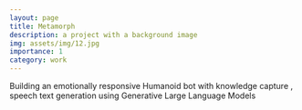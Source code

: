 ```yaml
---
layout: page
title: Metamorph
description: a project with a background image
img: assets/img/12.jpg
importance: 1
category: work
---
```


Building an emotionally responsive Humanoid bot with knowledge capture , speech text generation using Generative Large Language Models



